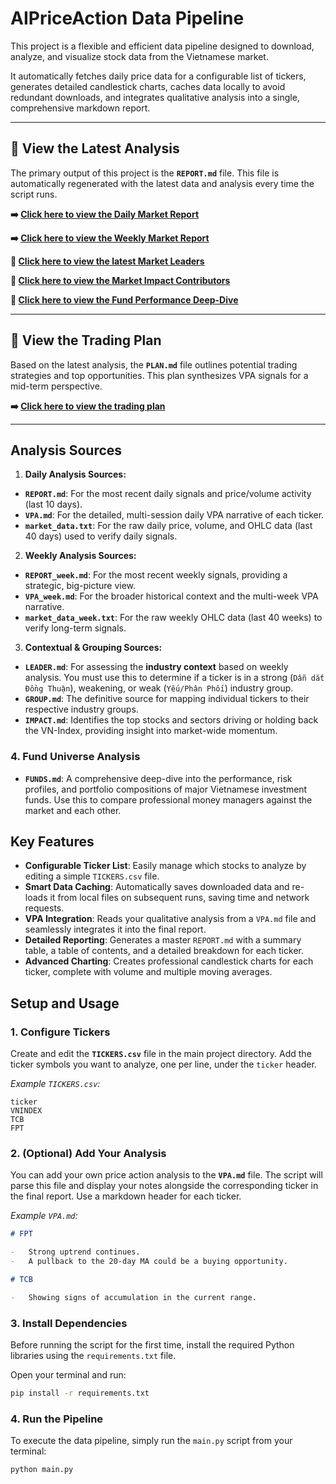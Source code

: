 # AIPriceAction Data Pipeline

This project is a flexible and efficient data pipeline designed to download, analyze, and visualize stock data from the Vietnamese market.

It automatically fetches daily price data for a configurable list of tickers, generates detailed candlestick charts, caches data locally to avoid redundant downloads, and integrates qualitative analysis into a single, comprehensive markdown report.

---

## 🚀 View the Latest Analysis

The primary output of this project is the **`REPORT.md`** file. This file is automatically regenerated with the latest data and analysis every time the script runs.

**➡️ [Click here to view the Daily Market Report](REPORT.md)**

**➡️ [Click here to view the Weekly Market Report](REPORT_week.md)**

**🎢 [Click here to view the latest Market Leaders](LEADER.md)**

**🐎 [Click here to view the Market Impact Contributors](IMPACT.md)**

**🏦 [Click here to view the Fund Performance Deep-Dive](FUNDS.md)**

---

## 🎯 View the Trading Plan

Based on the latest analysis, the **`PLAN.md`** file outlines potential trading strategies and top opportunities. This plan synthesizes VPA signals for a mid-term perspective.

**➡️ [Click here to view the trading plan](PLAN.md)**

---
## Analysis Sources

1. **Daily Analysis Sources:**

* **`REPORT.md`**: For the most recent daily signals and price/volume activity (last 10 days).
* **`VPA.md`**: For the detailed, multi-session daily VPA narrative of each ticker. 
* **`market_data.txt`**: For the raw daily price, volume, and OHLC data (last 40 days) used to verify daily signals. 

2. **Weekly Analysis Sources:**

* **`REPORT_week.md`**: For the most recent weekly signals, providing a strategic, big-picture view.
* **`VPA_week.md`**: For the broader historical context and the multi-week VPA narrative.
* **`market_data_week.txt`**: For the raw weekly OHLC data (last 40 weeks) to verify long-term signals. 


3. **Contextual & Grouping Sources:**

* **`LEADER.md`**: For assessing the **industry context** based on weekly analysis. You must use this to determine if a ticker is in a strong (`Dẫn dắt Đồng Thuận`), weakening, or weak (`Yếu/Phân Phối`) industry group.
* **`GROUP.md`**: The definitive source for mapping individual tickers to their respective industry groups.
* **`IMPACT.md`**: Identifies the top stocks and sectors driving or holding back the VN-Index, providing insight into market-wide momentum.

### 4. Fund Universe Analysis

*   **`FUNDS.md`**: A comprehensive deep-dive into the performance, risk profiles, and portfolio compositions of major Vietnamese investment funds. Use this to compare professional money managers against the market and each other.

## Key Features

-   **Configurable Ticker List**: Easily manage which stocks to analyze by editing a simple `TICKERS.csv` file.
-   **Smart Data Caching**: Automatically saves downloaded data and re-loads it from local files on subsequent runs, saving time and network requests.
-   **VPA Integration**: Reads your qualitative analysis from a `VPA.md` file and seamlessly integrates it into the final report.
-   **Detailed Reporting**: Generates a master `REPORT.md` with a summary table, a table of contents, and a detailed breakdown for each ticker.
-   **Advanced Charting**: Creates professional candlestick charts for each ticker, complete with volume and multiple moving averages.

## Setup and Usage

### 1. Configure Tickers

Create and edit the **`TICKERS.csv`** file in the main project directory. Add the ticker symbols you want to analyze, one per line, under the `ticker` header.

_Example `TICKERS.csv`:_

```csv
ticker
VNINDEX
TCB
FPT
```

### 2. (Optional) Add Your Analysis

You can add your own price action analysis to the **`VPA.md`** file. The script will parse this file and display your notes alongside the corresponding ticker in the final report. Use a markdown header for each ticker.

_Example `VPA.md`:_

```markdown
# FPT

-   Strong uptrend continues.
-   A pullback to the 20-day MA could be a buying opportunity.

# TCB

-   Showing signs of accumulation in the current range.
```

### 3. Install Dependencies

Before running the script for the first time, install the required Python libraries using the `requirements.txt` file.

Open your terminal and run:

```bash
pip install -r requirements.txt
```

### 4. Run the Pipeline

To execute the data pipeline, simply run the `main.py` script from your terminal:

```bash
python main.py
```
